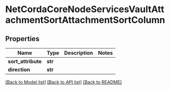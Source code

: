 # NetCordaCoreNodeServicesVaultAttachmentSortAttachmentSortColumn

## Properties
Name | Type | Description | Notes
------------ | ------------- | ------------- | -------------
**sort_attribute** | **str** |  | 
**direction** | **str** |  | 

[[Back to Model list]](../README.md#documentation-for-models) [[Back to API list]](../README.md#documentation-for-api-endpoints) [[Back to README]](../README.md)


